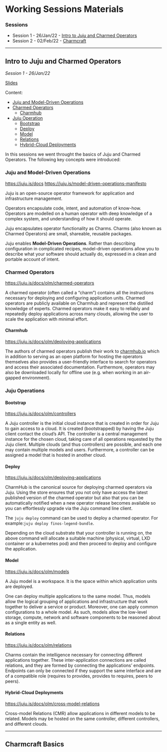 # Working Sessions Materials

### Sessions  
- Session 1 - 26/Jan/22 - [Intro to Juju and Charmed Operators](#intro-to-juju-and-charmed-operators)
- Session 2 - 02/Feb/22 - [Charmcraft](#charmcraft-basics)

<hr />

## Intro to Juju and Charmed Operators
_Session 1 - 26/Jan/22_

[Slides](https://docs.google.com/presentation/d/1ldQU8VVmgKuUdvBEHQs0oOLYfk0CZNRHUqZbd4ssMl8/edit?usp=sharing)

Content: 
- [Juju and Model-Driven Operations](#juju-and-model-driven-operations)
- [Charmed Operators](#charmed-operators)
  * [Charmhub](#charmhub)
- [Juju Operation](#juju-operation)
  * [Bootstrap](#bootstrap)
  * [Deploy](#deploy)
  * [Model](#model)
  * [Relations](#relations)
  * [Hybrid-Cloud Deployments](#hybrid-cloud-deployments)

In this sessions we went throught the basics of Juju and Charmed Operators. 
The following key concepts were introduced:

### Juju and Model-Driven Operations
https://juju.is/docs
https://juju.is/model-driven-operations-manifesto

Juju is an open-source operator framework for application and infrastructure management.

Operators encapsulate code, intent, and automation of know-how. Operators are modelled on a human operator with deep knowledge of a complex system, and understanding of how it should operate.

Juju encapsulates operator functionality as Charms. Charms (also known as Charmed Operators) are small, shareable, reusable packages.

Juju enables **Model-Driven Operations**. Rather than describing configuration in complicated recipes, model-driven operations allow you to describe what your software should actually do, expressed in a clean and portable account of intent.

### Charmed Operators
https://juju.is/docs/olm/charmed-operators

A charmed operator (often called a “charm”) contains all the instructions necessary for deploying and configuring application units. Charmed operators are publicly available on Charmhub and represent the distilled knowledge of experts. Charmed operators make it easy to reliably and repeatedly deploy applications across many clouds, allowing the user to scale the application with minimal effort.

#### Charmhub
https://juju.is/docs/olm/deploying-applications

The authors of charmed operators publish their work to [charmhub.io](http://charmhub.io/) which in addition to serving as an open platform for hosting the operators themselves also provides a user-friendly interface to search for operators and access their associated documentation. Furthermore, operators may also be downloaded locally for offline use (e.g. when working in an air-gapped environment).

### Juju Operations
#### Bootstrap
https://juju.is/docs/olm/controllers

A Juju controller is the initial cloud instance that is created in order for Juju to gain access to a cloud. It is created (bootstrapped) by having the Juju client contact the cloud’s API. The controller is a central management instance for the chosen cloud, taking care of all operations requested by the Juju client. Multiple clouds (and thus controllers) are possible, and each one may contain multiple models and users. Furthermore, a controller can be assigned a model that is hosted in another cloud.

#### Deploy
https://juju.is/docs/olm/deploying-applications

CharmHub is the canonical source for deploying charmed operators via Juju. Using the store ensures that you not only have access the latest published version of the charmed operator but also that you can be automatically notified when a new operator release becomes available so you can effortlessly upgrade via the Juju command line client.

The `juju deploy` command can be used to deploy a charmed operator. For example:`juju deploy finos-legend-bundle`.

Depending on the cloud substrate that your controller is running on, the above command will allocate a suitable machine (physical, virtual, LXD container or a kubernetes pod) and then proceed to deploy and configure the application.

#### Model
https://juju.is/docs/olm/models

A Juju model is a workspace. It is the space within which application units are deployed.

One can deploy multiple applications to the same model. Thus, models allow the logical grouping of applications and infrastructure that work together to deliver a service or product. Moreover, one can apply common configurations to a whole model. As such, models allow the low-level storage, compute, network and software components to be reasoned about as a single entity as well.

#### Relations
https://juju.is/docs/olm/relations

Charms contain the intelligence necessary for connecting different applications together. These inter-application connections are called relations, and they are formed by connecting the applications’ endpoints. Endpoints can only be connected if they support the same interface and are of a compatible role (requires to provides, provides to requires, peers to peers).

#### Hybrid-Cloud Deployments
https://juju.is/docs/olm/cross-model-relations

Cross-model Relations (CMR) allow applications in different models to be related. Models may be hosted on the same controller, different controllers, and different clouds.

<hr />

## Charmcraft Basics
